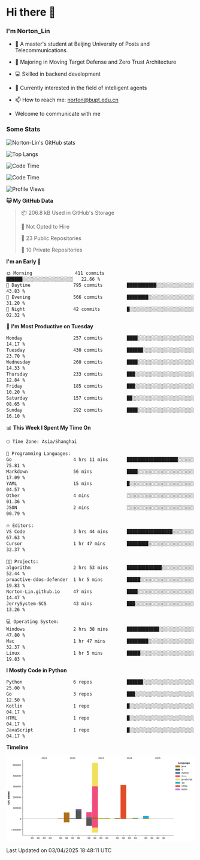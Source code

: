 
# Hi there 👋

### I'm Norton_Lin
- 🏫 A master's student at Beijing University of Posts and Telecommunications.
- 🌱 Majoring in Moving Target Defense and Zero Trust Architecture
- 💻 Skilled in backend development
- 🤖 Currently interested in the field of intelligent agents
- 📫 How to reach me: [norton@bupt.edu.cn](mailto:norton@bupt.edu.cn)

- Welcome to communicate with me

### Some Stats
![Norton-Lin's GitHub stats](https://github-readme-stats.vercel.app/api?username=Norton-Lin&count_private=true&show_icons=true&theme=radical)

![Top Langs](https://github-readme-stats.vercel.app/api/top-langs/?username=Norton-Lin&langs_count=10&layout=compact)

![Code Time](https://github-readme-stats.vercel.app/api/wakatime?username=Norton_Lin)

<!--START_SECTION:waka-->
![Code Time](http://img.shields.io/badge/Code%20Time-937%20hrs%2032%20mins-blue)

![Profile Views](http://img.shields.io/badge/Profile%20Views-2-blue)

**🐱 My GitHub Data** 

> 📦 206.8 kB Used in GitHub's Storage 
 > 
> 🚫 Not Opted to Hire
 > 
> 📜 23 Public Repositories 
 > 
> 🔑 10 Private Repositories 
 > 
**I'm an Early 🐤** 

```text
🌞 Morning                411 commits         ██████░░░░░░░░░░░░░░░░░░░   22.66 % 
🌆 Daytime                795 commits         ███████████░░░░░░░░░░░░░░   43.83 % 
🌃 Evening                566 commits         ████████░░░░░░░░░░░░░░░░░   31.20 % 
🌙 Night                  42 commits          █░░░░░░░░░░░░░░░░░░░░░░░░   02.32 % 
```
📅 **I'm Most Productive on Tuesday** 

```text
Monday                   257 commits         ████░░░░░░░░░░░░░░░░░░░░░   14.17 % 
Tuesday                  430 commits         ██████░░░░░░░░░░░░░░░░░░░   23.70 % 
Wednesday                260 commits         ████░░░░░░░░░░░░░░░░░░░░░   14.33 % 
Thursday                 233 commits         ███░░░░░░░░░░░░░░░░░░░░░░   12.84 % 
Friday                   185 commits         ███░░░░░░░░░░░░░░░░░░░░░░   10.20 % 
Saturday                 157 commits         ██░░░░░░░░░░░░░░░░░░░░░░░   08.65 % 
Sunday                   292 commits         ████░░░░░░░░░░░░░░░░░░░░░   16.10 % 
```


📊 **This Week I Spent My Time On** 

```text
🕑︎ Time Zone: Asia/Shanghai

💬 Programming Languages: 
Go                       4 hrs 11 mins       ███████████████████░░░░░░   75.81 % 
Markdown                 56 mins             ████░░░░░░░░░░░░░░░░░░░░░   17.09 % 
YAML                     15 mins             █░░░░░░░░░░░░░░░░░░░░░░░░   04.57 % 
Other                    4 mins              ░░░░░░░░░░░░░░░░░░░░░░░░░   01.36 % 
JSON                     2 mins              ░░░░░░░░░░░░░░░░░░░░░░░░░   00.79 % 

🔥 Editors: 
VS Code                  3 hrs 44 mins       █████████████████░░░░░░░░   67.63 % 
Cursor                   1 hr 47 mins        ████████░░░░░░░░░░░░░░░░░   32.37 % 

🐱‍💻 Projects: 
algorithm                2 hrs 53 mins       █████████████░░░░░░░░░░░░   52.44 % 
proactive-ddos-defender  1 hr 5 mins         █████░░░░░░░░░░░░░░░░░░░░   19.83 % 
Norton-Lin.github.io     47 mins             ████░░░░░░░░░░░░░░░░░░░░░   14.47 % 
JerrySystem-SCS          43 mins             ███░░░░░░░░░░░░░░░░░░░░░░   13.26 % 

💻 Operating System: 
Windows                  2 hrs 38 mins       ████████████░░░░░░░░░░░░░   47.80 % 
Mac                      1 hr 47 mins        ████████░░░░░░░░░░░░░░░░░   32.37 % 
Linux                    1 hr 5 mins         █████░░░░░░░░░░░░░░░░░░░░   19.83 % 
```

**I Mostly Code in Python** 

```text
Python                   6 repos             ██████░░░░░░░░░░░░░░░░░░░   25.00 % 
Go                       3 repos             ███░░░░░░░░░░░░░░░░░░░░░░   12.50 % 
Kotlin                   1 repo              █░░░░░░░░░░░░░░░░░░░░░░░░   04.17 % 
HTML                     1 repo              █░░░░░░░░░░░░░░░░░░░░░░░░   04.17 % 
JavaScript               1 repo              █░░░░░░░░░░░░░░░░░░░░░░░░   04.17 % 
```



**Timeline**

![Lines of Code chart](https://raw.githubusercontent.com/Norton-Lin/Norton-Lin/main/assets/bar_graph.png)


 Last Updated on 03/04/2025 18:48:11 UTC
<!--END_SECTION:waka-->
